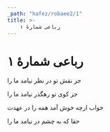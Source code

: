 ```yaml
---
_path: "hafez/robaee2/1"
title: >-
    رباعی شمارهٔ ۱
---
```

# رباعی شمارهٔ ۱

<div class="b" id="bn1"><div class="m1"><p>جز نقش تو در نظر نیامد ما را</p></div>
<div class="m2"><p>جز کوی تو رهگذر نیامد ما را</p></div></div>
<div class="b" id="bn2"><div class="m1"><p>خواب ارچه خوش آمد همه را در عهدت</p></div>
<div class="m2"><p>حقا که به چشم در نیامد ما را</p></div></div>
